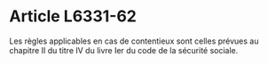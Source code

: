 # Article L6331-62

Les règles applicables en cas de contentieux sont celles prévues au chapitre II du titre IV du livre Ier du code de la sécurité sociale.